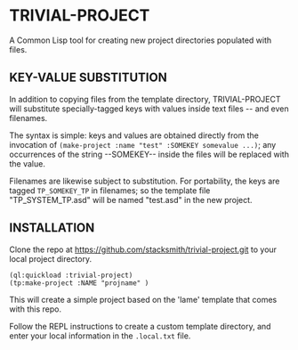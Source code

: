 # TRIVIAL-PROJECT

A Common Lisp tool for creating new project directories populated with files.  


## KEY-VALUE SUBSTITUTION

In addition to copying files from the template directory, TRIVIAL-PROJECT will substitute specially-tagged keys with values inside text files -- and even filenames.

The syntax is simple: keys and values are obtained directly from the invocation of `(make-project :name "test" :SOMEKEY somevalue ...)`; any occurrences of the string --SOMEKEY-- inside the files will be replaced with the value.

Filenames are likewise subject to substitution.  For portability, the keys are tagged `TP_SOMEKEY_TP` in filenames; so the template file "TP_SYSTEM_TP.asd" will be named "test.asd" in the new project.


## INSTALLATION

Clone the repo at https://github.com/stacksmith/trivial-project.git to your local project directory.

```
(ql:quickload :trivial-project)
(tp:make-project :NAME "projname" )
```
This will create a simple project based on the 'lame' template that comes with this repo. 

Follow the REPL instructions to create a custom template directory, and enter your local information in the `.local.txt` file.




